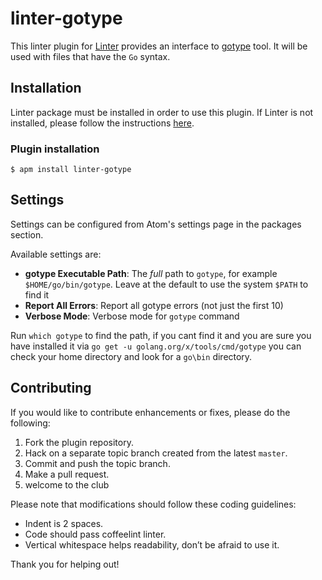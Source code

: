 linter-gotype
=========================

This linter plugin for [Linter](https://github.com/AtomLinter/Linter) provides an interface to [gotype](https://godoc.org/golang.org/x/tools/cmd/gotype) tool. It will be used with files that have the `Go` syntax.

## Installation
Linter package must be installed in order to use this plugin. If Linter is not installed, please follow the instructions [here](https://github.com/AtomLinter/Linter).

### Plugin installation
```
$ apm install linter-gotype
```

## Settings
Settings can be configured from Atom's settings page in the packages section.

Available settings are:
* **gotype Executable Path**: The _full_ path to `gotype`, for example `$HOME/go/bin/gotype`. Leave at the default to use the system `$PATH` to find it
* **Report All Errors**: Report all gotype errors (not just the first 10)
* **Verbose Mode**: Verbose mode for `gotype` command

Run `which gotype` to find the path, if you cant find it and you are sure you have installed it via `go get -u golang.org/x/tools/cmd/gotype` you can check your home directory and look for a `go\bin` directory.

## Contributing
If you would like to contribute enhancements or fixes, please do the following:

1. Fork the plugin repository.
1. Hack on a separate topic branch created from the latest `master`.
1. Commit and push the topic branch.
1. Make a pull request.
1. welcome to the club

Please note that modifications should follow these coding guidelines:

- Indent is 2 spaces.
- Code should pass coffeelint linter.
- Vertical whitespace helps readability, don’t be afraid to use it.

Thank you for helping out!

